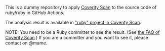 This is a dummy repository to apply [Coverity Scan](https://scan.coverity.com/) to the source code of ruby/ruby in GitHub Actions.

The analysis result is available in ["ruby" project in Coverity Scan](https://scan.coverity.com/projects/ruby).

NOTE: You need to be a Ruby committer to see the result. (See [the FAQ of Coverity Scan](https://scan.coverity.com/faq#who-can-have-access).) If you are a committer and you want to see it, please contact on @mame.
